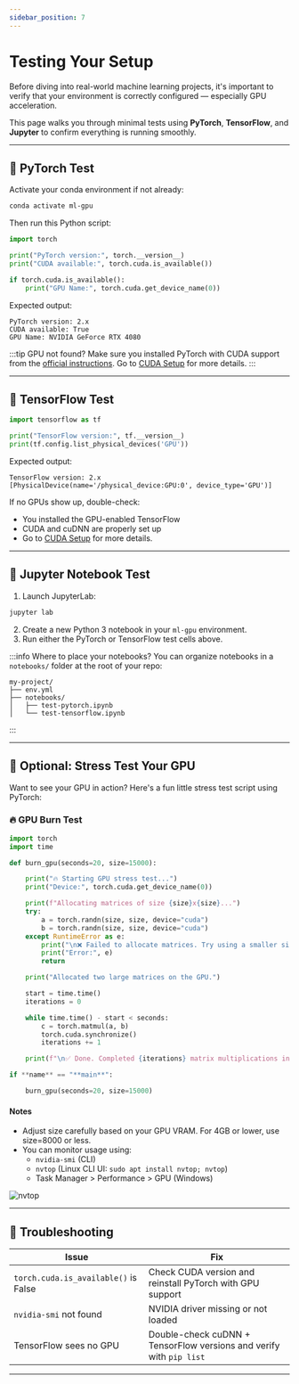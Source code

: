 ```yaml
---
sidebar_position: 7
---
```


# Testing Your Setup

Before diving into real-world machine learning projects, it's important to verify that your environment is correctly configured — especially GPU acceleration.

This page walks you through minimal tests using **PyTorch**, **TensorFlow**, and **Jupyter** to confirm everything is running smoothly.

---

## 🧪 PyTorch Test

Activate your conda environment if not already:

```bash
conda activate ml-gpu
```

Then run this Python script:

```python
import torch

print("PyTorch version:", torch.__version__)
print("CUDA available:", torch.cuda.is_available())

if torch.cuda.is_available():
    print("GPU Name:", torch.cuda.get_device_name(0))
```

Expected output:

```
PyTorch version: 2.x
CUDA available: True
GPU Name: NVIDIA GeForce RTX 4080
```

:::tip GPU not found?
Make sure you installed PyTorch with CUDA support from the [official instructions](https://pytorch.org/get-started/locally/). Go to [CUDA Setup](./CUDA) for more details.
:::

---

## 🧪 TensorFlow Test

```python
import tensorflow as tf

print("TensorFlow version:", tf.__version__)
print(tf.config.list_physical_devices('GPU'))
```

Expected output:

```
TensorFlow version: 2.x
[PhysicalDevice(name='/physical_device:GPU:0', device_type='GPU')]
```

If no GPUs show up, double-check:

- You installed the GPU-enabled TensorFlow
- CUDA and cuDNN are properly set up
- Go to [CUDA Setup](./CUDA) for more details.

---

## 📓 Jupyter Notebook Test

1. Launch JupyterLab:

```bash
jupyter lab
```

2. Create a new Python 3 notebook in your `ml-gpu` environment.
3. Run either the PyTorch or TensorFlow test cells above.

:::info Where to place your notebooks?
You can organize notebooks in a `notebooks/` folder at the root of your repo:

```
my-project/
├── env.yml
├── notebooks/
│   ├── test-pytorch.ipynb
│   └── test-tensorflow.ipynb
```

:::

---

## 🧪 Optional: Stress Test Your GPU

Want to see your GPU in action? Here's a fun little stress test script using PyTorch:

### 🔥 GPU Burn Test

```python
import torch
import time

def burn_gpu(seconds=20, size=15000):

    print("🔥 Starting GPU stress test...")
    print("Device:", torch.cuda.get_device_name(0))

    print(f"Allocating matrices of size {size}x{size}...")
    try:
        a = torch.randn(size, size, device="cuda")
        b = torch.randn(size, size, device="cuda")
    except RuntimeError as e:
        print("\n❌ Failed to allocate matrices. Try using a smaller size.")
        print("Error:", e)
        return

    print("Allocated two large matrices on the GPU.")

    start = time.time()
    iterations = 0

    while time.time() - start < seconds:
        c = torch.matmul(a, b)
        torch.cuda.synchronize()
        iterations += 1

    print(f"\n✅ Done. Completed {iterations} matrix multiplications in {seconds} seconds.")

if **name** == "**main**":

    burn_gpu(seconds=20, size=15000)
```

#### Notes

- Adjust size carefully based on your GPU VRAM. For 4GB or lower, use size=8000 or less.
- You can monitor usage using:
  - `nvidia-smi` (CLI)
  - `nvtop` (Linux CLI UI: `sudo apt install nvtop; nvtop`)
  - Task Manager > Performance > GPU (Windows)

![nvtop](https://ik.imagekit.io/devdocs/img/ml_env/nvtop.png)

---

## 🧯 Troubleshooting

| Issue                                | Fix                                                                 |
| ------------------------------------ | ------------------------------------------------------------------- |
| `torch.cuda.is_available()` is False | Check CUDA version and reinstall PyTorch with GPU support           |
| `nvidia-smi` not found               | NVIDIA driver missing or not loaded                                 |
| TensorFlow sees no GPU               | Double-check cuDNN + TensorFlow versions and verify with `pip list` |

---
